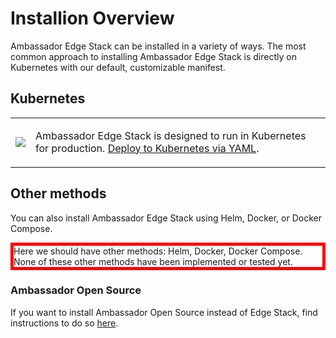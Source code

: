 # Installion Overview

Ambassador Edge Stack can be installed in a variety of ways. The most common approach to installing Ambassador Edge Stack is directly on Kubernetes with our default, customizable manifest.

## Kubernetes


<table>
<tr>
<td>
<a href="/user-guide/getting-started"><img src="/doc-images/kubernetes.png"></a>
</td>
<td>

Ambassador Edge Stack is designed to run in Kubernetes for production. <a href="/user-guide/getting-started">Deploy to Kubernetes via YAML</a>.
</td>
</tr>
</table>

## Other methods

You can also install Ambassador Edge Stack using Helm, Docker, or Docker Compose.

<div style="border: thick solid red"> 
<!-- TODO: fix red bordered text -->
Here we should have other methods: Helm, Docker, Docker Compose. 
None of these other methods have been implemented or tested yet.
</div>

### Ambassador Open Source

If you want to install Ambassador Open Source instead of Edge Stack, find instructions to do so <a href="/user-guide/install-ambassador-oss">here</a>.
